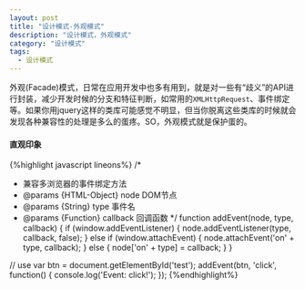 ```yaml
---
layout: post
title: "设计模式-外观模式"
description: "设计模式，外观模式"
category: "设计模式"
tags: 
  - 设计模式
---
```


外观(Facade)模式，日常在应用开发中也多有用到，就是对一些有“歧义”的API进行封装，减少开发时候的分支和特征判断，如常用的`XMLHttpRequest`、事件绑定等。如果你用jquery这样的类库可能感觉不明显，但当你脱离这些类库的时候就会发现各种兼容性的处理是多么的蛋疼。SO，外观模式就是保护蛋的。

#### 直观印象

{%highlight javascript lineons%}
/*
 * 兼容多浏览器的事件绑定方法
 * @params {HTML-Object} node DOM节点
 * @params {String} type 事件名
 * @params {Function} callback 回调函数
 */
function addEvent(node, type, callback) {
    if (window.addEventListener) {
        node.addEventListener(type, callback, false);
    } else if (window.attachEvent) {
        node.attachEvent('on' + type, callback);
    } else {
        node['on' + type] = callback;
    }
}

// use
var btn = document.getElementById('test');
addEvent(btn, 'click', function() {
    console.log('Event: click!');
});
{%endhighlight%}
